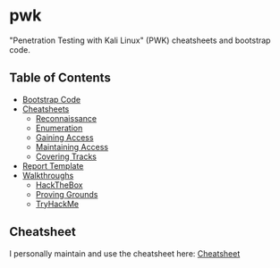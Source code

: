 # pwk
"Penetration Testing with Kali Linux" (PWK) cheatsheets and bootstrap code. 

## Table of Contents
* [Bootstrap Code](/bootstrap-code/)
* [Cheatsheets](/cheatsheets/)
  * [Reconnaissance](/cheatsheets/01_reconnaissance.md)
  * [Enumeration](/cheatsheets/02_enumeration.md)
  * [Gaining Access](/cheatsheets/03_gaining-access.md)
  * [Maintaining Access](/cheatsheets/04_maintaining-access.md)
  * [Covering Tracks](/cheatsheets/05_covering-tracks.md)
* [Report Template](/report/)
* [Walkthroughs](/walkthroughs/)
  * [HackTheBox](/walkthrough/htb/)
  * [Proving Grounds](/walkthrough/pg/)
  * [TryHackMe](/walkthrough/thm/)

## Cheatsheet
I personally maintain and use the cheatsheet here: [Cheatsheet](/cheatsheets/README.md)